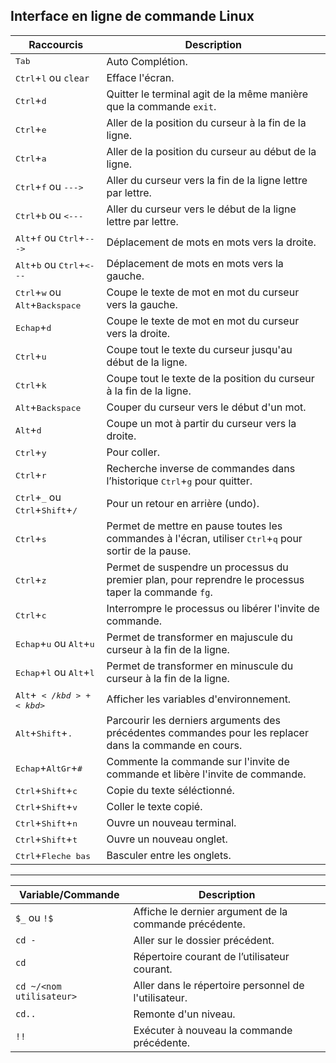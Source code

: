 ## Interface en ligne de commande Linux

|Raccourcis|Description|
|---|---|
|<kbd>Tab</kbd>|Auto Complétion.|
|<kbd>Ctrl</kbd>+<kbd>l</kbd> ou `clear`|Efface l'écran.|
|<kbd>Ctrl</kbd>+<kbd>d</kbd>|Quitter le terminal agit de la même manière que la commande `exit`.|
|<kbd>Ctrl</kbd>+<kbd>e</kbd>|Aller de la position du curseur à la fin de la ligne.|
|<kbd>Ctrl</kbd>+<kbd>a</kbd>|Aller de la position du curseur au début de la ligne.|
|<kbd>Ctrl</kbd>+<kbd>f</kbd> ou <kbd>---></kbd>|Aller du curseur vers la fin de la ligne lettre par lettre.|
|<kbd>Ctrl</kbd>+<kbd>b</kbd> ou <kbd><---</kbd>|Aller du curseur vers le début de la ligne lettre par lettre.|
|<kbd>Alt</kbd>+<kbd>f</kbd> ou <kbd>Ctrl</kbd>+<kbd>---></kbd>|Déplacement de mots en mots vers la droite.|
|<kbd>Alt</kbd>+<kbd>b</kbd> ou <kbd>Ctrl</kbd>+<kbd><---</kbd>|Déplacement de mots en mots vers la gauche.|
|<kbd>Ctrl</kbd>+<kbd>w</kbd> ou <kbd>Alt</kbd>+<kbd>Backspace</kbd>|Coupe le texte de mot en mot du curseur vers la gauche.|
|<kbd>Echap</kbd>+<kbd>d</kbd>|Coupe le texte de mot en mot du curseur vers la droite.|
|<kbd>Ctrl</kbd>+<kbd>u</kbd>|Coupe tout le texte du curseur jusqu'au début de la ligne.|
|<kbd>Ctrl</kbd>+<kbd>k</kbd>|Coupe tout le texte de la position du curseur à la fin de la ligne.|
|<kbd>Alt</kbd>+<kbd>Backspace</kbd>|Couper du curseur vers le début d'un mot.|
|<kbd>Alt</kbd>+<kbd>d</kbd>|Coupe un mot à partir du curseur vers la droite.|
|<kbd>Ctrl</kbd>+<kbd>y</kbd>|Pour coller.|
|<kbd>Ctrl</kbd>+<kbd>r</kbd>|Recherche inverse de commandes dans l’historique <kbd>Ctrl</kbd>+<kbd>g</kbd> pour quitter.|
|<kbd>Ctrl</kbd>+<kbd>_</kbd> ou <kbd>Ctrl</kbd>+<kbd>Shift</kbd>+<kbd>/</kbd>|Pour un retour en arrière (undo).|
|<kbd>Ctrl</kbd>+<kbd>s</kbd>|Permet de mettre en pause toutes les commandes à l'écran, utiliser <kbd>Ctrl</kbd>+<kbd>q</kbd> pour sortir de la pause.|
|<kbd>Ctrl</kbd>+<kbd>z</kbd>|Permet de suspendre un processus du premier plan, pour reprendre le processus taper la commande `fg`.|
|<kbd>Ctrl</kbd>+<kbd>c</kbd>|Interrompre le processus ou libérer l'invite de commande.|
|<kbd>Echap</kbd>+<kbd>u</kbd> ou <kbd>Alt</kbd>+<kbd>u</kbd>|Permet de transformer en majuscule du curseur à la fin de la ligne.|
|<kbd>Echap</kbd>+<kbd>l</kbd> ou <kbd>Alt</kbd>+<kbd>l</kbd>|Permet de transformer en minuscule du curseur à la fin de la ligne.|
|<kbd>Alt</kbd>+<kbd>$</kbd>+<kbd>$</kbd>|Afficher les variables d'environnement.|
|<kbd>Alt</kbd>+<kbd>Shift</kbd>+<kbd>.</kbd>|Parcourir les derniers arguments des précédentes commandes pour les replacer dans la commande en cours.|
|<kbd>Echap</kbd>+<kbd>AltGr</kbd>+<kbd>#</kbd>|Commente la commande sur l'invite de commande et libère l'invite de commande.|
|<kbd>Ctrl</kbd>+<kbd>Shift</kbd>+<kbd>c</kbd>|Copie du texte séléctionné.|
|<kbd>Ctrl</kbd>+<kbd>Shift</kbd>+<kbd>v</kbd>|Coller le texte copié.|
|<kbd>Ctrl</kbd>+<kbd>Shift</kbd>+<kbd>n</kbd>|Ouvre un nouveau terminal.|
|<kbd>Ctrl</kbd>+<kbd>Shift</kbd>+<kbd>t</kbd>|Ouvre un nouveau onglet.|
|<kbd>Ctrl</kbd>+<kbd>Fleche bas</kbd>|Basculer entre les onglets.|

---

|Variable/Commande|Description|
|---|---|
|`$_` ou `!$`|Affiche le dernier argument de la commande précédente.|
|`cd -`|Aller sur le dossier précédent.|
|`cd`|Répertoire courant de l’utilisateur courant.|
|`cd ~/<nom utilisateur>`|Aller dans le répertoire personnel de l'utilisateur.|
|`cd..`|Remonte d'un niveau.|
|`!!`|Exécuter à nouveau la commande précédente.|
